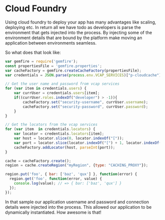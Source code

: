 # Cloud Foundry

Using cloud foundry to deploy your app has many advantages like scaling, deploying etc.    In return all we have todo as developers is parse the environment that gets injected into the process.    By injecting some of the environment details that are bound by the platform make moving an application between environments seamless.

So what does that look like:

```javascript
var gemfire = require('gemfire');
const propertiesFile = 'gemfire.properties';
var cacheFactory = gemfire.createCacheFactory(propertiesFile);
var credentials = JSON.parse(process.env.VCAP_SERVICES)["p-cloudcache"][0].credentials;

// Get the user name and password from vcap services
for (var item in credentials.users) {
    var currUser = credentials.users[item];
    if((currUser.roles.indexOf("developer") > -1)){
        cacheFactory.set("security-username", currUser.username);
        cacheFactory.set("security-password", currUser.password);
    }
}

// Get the locators from the vcap services
for (var item  in credentials.locators) {
    var locator = credentials.locators[item];
    var host = locator.slice(0, locator.indexOf("["));
    var port = locator.slice(locator.indexOf("[") + 1, locator.indexOf("]"));
    cacheFactory.addLocator(host, parseInt(port));
}

cache = cacheFactory.create();
region = cache.createRegion("myRegion", {type: "CACHING_PROXY"});

region.put('foo', { bar: ['baz', 'qux'] }, function(error) {
  region.get('foo', function(error, value) {
    console.log(value); // => { bar: ['baz', 'qux'] }
  });
});
```

In that sample our application username and password and connection details were injected into the process.   This allowed our application to be dynamically instantiated.  How awesome is that!
